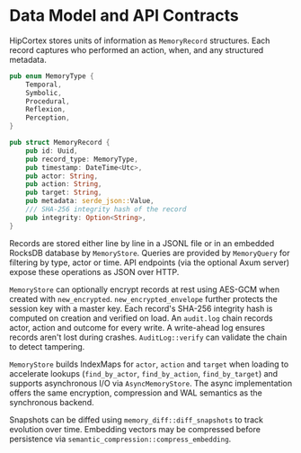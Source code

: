 # Data Model and API Contracts

HipCortex stores units of information as `MemoryRecord` structures. Each record captures who performed an action, when, and any structured metadata.

```rust
pub enum MemoryType {
    Temporal,
    Symbolic,
    Procedural,
    Reflexion,
    Perception,
}

pub struct MemoryRecord {
    pub id: Uuid,
    pub record_type: MemoryType,
    pub timestamp: DateTime<Utc>,
    pub actor: String,
    pub action: String,
    pub target: String,
    pub metadata: serde_json::Value,
    /// SHA-256 integrity hash of the record
    pub integrity: Option<String>,
}
```

Records are stored either line by line in a JSONL file or in an embedded RocksDB database by `MemoryStore`. Queries are provided by `MemoryQuery` for filtering by type, actor or time. API endpoints (via the optional Axum server) expose these operations as JSON over HTTP.

`MemoryStore` can optionally encrypt records at rest using AES-GCM when created with `new_encrypted`. `new_encrypted_envelope` further protects the session key with a master key. Each record's SHA-256 integrity hash is computed on creation and verified on load.
An `audit.log` chain records actor, action and outcome for every write. A write-ahead log ensures records aren't lost during crashes.
`AuditLog::verify` can validate the chain to detect tampering.

`MemoryStore` builds IndexMaps for `actor`, `action` and `target` when loading to accelerate lookups (`find_by_actor`, `find_by_action`, `find_by_target`) and supports asynchronous I/O via `AsyncMemoryStore`. The async implementation offers the same encryption, compression and WAL semantics as the synchronous backend.

Snapshots can be diffed using `memory_diff::diff_snapshots` to track evolution over time. Embedding vectors may be compressed before persistence via `semantic_compression::compress_embedding`.
